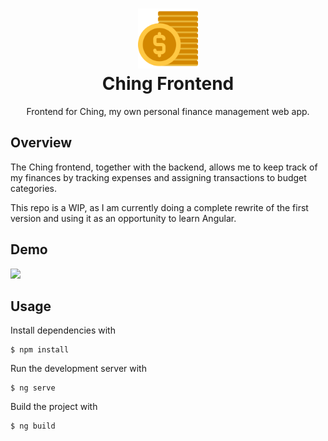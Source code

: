 <h1 align="center">
  <img alt="ching logo" src="https://github.com/GerrieCrafford/ching-backend/blob/main/.github/ching-logo.png" width="96px"/><br/> Ching Frontend
</h1>
<p align="center">
Frontend for Ching, my own personal finance management web app.
</p>

## Overview

The Ching frontend, together with the backend, allows me to keep track of my finances by tracking expenses and assigning transactions to budget categories.

This repo is a WIP, as I am currently doing a complete rewrite of the first version and using it as an opportunity to learn Angular.

## Demo

![](.github/ching-demo.gif)

## Usage

Install dependencies with

```
$ npm install
```

Run the development server with

```
$ ng serve
```

Build the project with

```
$ ng build
```
